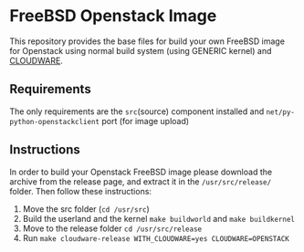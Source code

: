 # FreeBSD Openstack Image
This repository provides the base files for build your own FreeBSD image for Openstack using normal build system (using GENERIC kernel) and [CLOUDWARE](https://www.freebsd.org/cgi/man.cgi?release(7)).

## Requirements

The only requirements are the ```src```(source) component installed and ```net/py-python-openstackclient``` port (for image upload)

## Instructions

In order to build your Openstack FreeBSD image please download the archive from the release page, and extract it in the ```/usr/src/release/``` folder. Then follow these instructions:

1. Move the src folder (```cd /usr/src```)
2. Build the userland and the kernel ```make buildworld``` and ```make buildkernel```
3. Move to the release folder ```cd /usr/src/release```
4. Run ```make cloudware-release WITH_CLOUDWARE=yes CLOUDWARE=OPENSTACK```